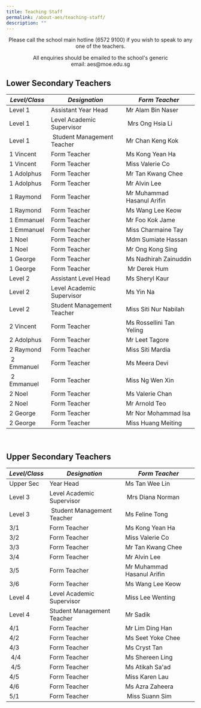 ```yaml
---
title: Teaching Staff
permalink: /about-aes/teaching-staff/
description: ""
---
```

<p style="text-align:center;">Please call the school main hotline (6572 9100) if you wish to speak to any one of the teachers.
<p style="text-align:center;">All enquiries should be emailed to the school's generic email: aes@moe.edu.sg

Lower Secondary Teachers
------------------------

| _**Level/Class**_ | _**Designation**_| _**Form Teacher**_ |
| -------- | -------- | -------- |
| Level 1     | Assistant Year Head     | Mr Alam Bin Naser   |
| Level 1    | Level Academic Supervisor    |  Mrs Ong Hsia Li     |
| Level 1   |  Student Management Teacher     | Mr Chan Keng Kok   |
| 1 Vincent     |Form Teacher  | Ms Kong Yean Ha   |
| 1 Vincent   | Form Teacher  | Miss Valerie Co     |
| 1 Adolphus   | Form Teacher    | Mr Tan Kwang Chee   |
| 1 Adolphus   | Form Teacher  | Mr Alvin Lee     |
| 1 Raymond   | Form Teacher  | Mr Muhammad Hasanul Arifin   |
| 1 Raymond    |Form Teacher     | Ms Wang Lee Keow   |
| 1 Emmanuel  | Form Teacher     | Mr Foo Kok Jame   |
|1 Emmanuel     | Form Teacher     | Miss Charmaine Tay   |
|1 Noel  | Form Teacher     |Mdm Sumiate Hassan   |
| 1 Noel  | Form Teacher     | Mr Ong Kong Sing  |
| 1 George     | Form Teacher   | Ms Nadhirah Zainuddin   |
| 1 George     | Form Teacher    |  Mr Derek Hum   |
| Level 2   | Assistant Level Head| Ms Sheryl Kaur     |
| Level 2    | Level Academic Supervisor   | Ms Yin Na   |
| Level 2   |Student Management Teacher   | Miss Siti Nur Nabilah |
| 2 Vincent     |Form Teacher    | Ms Rossellini Tan Yeling   |
| 2 Adolphus     | Form Teacher    | Mr Leet Tagore     |
| 2 Raymond | Form Teacher     |Miss Siti Mardia |
|  2 Emmanuel     | Form Teacher     | Ms Meera Devi  |
| 2 Emmanuel  | Form Teacher     | Miss Ng Wen Xin |
| 2 Noel     | Form Teacher     | Ms Valerie Chan    |
| 2 Noel    | Form Teacher     | Mr Arnold Teo   |
| 2 George     | Form Teacher    | Mr Nor Mohammad Isa   |
| 2 George   | Form Teacher    | Miss Huang Meiting  |
	
<br>
	
Upper Secondary Teachers
------------------------
| _**Level/Class**_ | _**Designation**_| _**Form Teacher**_ |
| -------- | -------- | -------- |
| Upper Sec    | Year Head     | Ms Tan Wee Lin   |
| Level 3   | Level Academic Supervisor    |  Mrs Diana Norman    |
| Level 3  |  Student Management Teacher     | Ms Feline Tong  |
| 3/1    |Form Teacher  | Ms Kong Yean Ha   |
| 3/2   | Form Teacher  | Miss Valerie Co     |
| 3/3  | Form Teacher    | Mr Tan Kwang Chee   |
| 3/4   | Form Teacher  | Mr Alvin Lee     |
| 3/5   | Form Teacher  | Mr Muhammad Hasanul Arifin   |
| 3/6  | Form Teacher     | Ms Wang Lee Keow   |
| Level 4    | Level Academic Supervisor   | Miss Lee Wenting   |
| Level 4   |Student Management Teacher   | Mr Sadik |
| 4/1    |Form Teacher    | Mr Lim Ding Han  |
| 4/2     | Form Teacher    | Ms Seet Yoke Chee    |
| 4/3 | Form Teacher     |Ms Cryst Tan |
|  4/4    | Form Teacher     | Ms Shereen Ling |
| 4/5 | Form Teacher     | Ms Atikah Sa'ad|
| 4/5    | Form Teacher     | Miss Karen Lau   |
| 4/6    | Form Teacher     | Ms Azra Zaheera  |
| 5/1     | Form Teacher    |  Miss Suann Sim  |